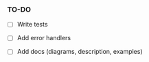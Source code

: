 ### TO-DO
- [ ] Write tests
- [ ] Add error handlers
- [ ] Add docs (diagrams, description, examples)

